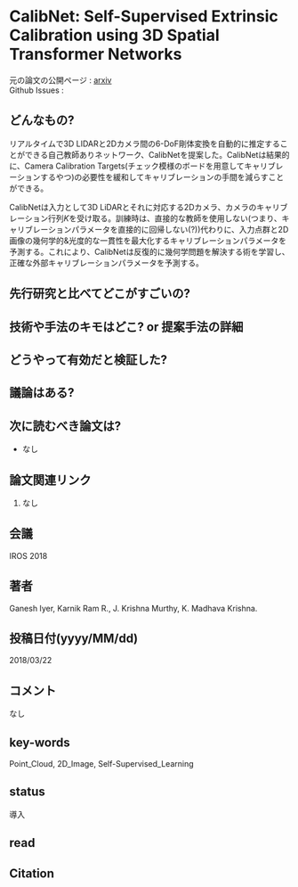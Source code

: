 # CalibNet: Self-Supervised Extrinsic Calibration using 3D Spatial Transformer Networks

元の論文の公開ページ : [arxiv](https://arxiv.org/abs/1803.08181)  
Github Issues : 

## どんなもの?
リアルタイムで3D LIDARと2Dカメラ間の6-DoF剛体変換を自動的に推定することができる自己教師ありネットワーク、CalibNetを提案した。CalibNetは結果的に、Camera Calibration Targets(チェック模様のボードを用意してキャリブレーションするやつ)の必要性を緩和してキャリブレーションの手間を減らすことができる。

CalibNetは入力として3D LiDARとそれに対応する2Dカメラ、カメラのキャリブレーション行列$K$を受け取る。訓練時は、直接的な教師を使用しない(つまり、キャリブレーションパラメータを直接的に回帰しない(?))代わりに、入力点群と2D画像の幾何学的&光度的な一貫性を最大化するキャリブレーションパラメータを予測する。これにより、CalibNetは反復的に幾何学問題を解決する術を学習し、正確な外部キャリブレーションパラメータを予測する。

## 先行研究と比べてどこがすごいの?

## 技術や手法のキモはどこ? or 提案手法の詳細

## どうやって有効だと検証した?

## 議論はある?

## 次に読むべき論文は?
- なし

## 論文関連リンク
1. なし

## 会議
IROS 2018

## 著者
Ganesh Iyer, Karnik Ram R., J. Krishna Murthy, K. Madhava Krishna.

## 投稿日付(yyyy/MM/dd)
2018/03/22

## コメント
なし

## key-words
Point_Cloud, 2D_Image, Self-Supervised_Learning

## status
導入

## read

## Citation
